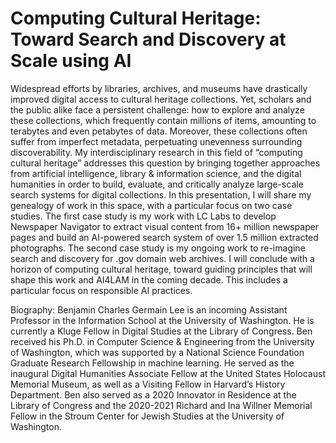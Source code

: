 # Computing Cultural Heritage: Toward Search and Discovery at Scale using AI

Widespread efforts by libraries, archives, and museums have drastically improved digital access to cultural heritage collections. Yet, scholars and the public alike face a persistent challenge: how to explore and analyze these collections, which frequently contain millions of items, amounting to terabytes and even petabytes of data. Moreover, these collections often suffer from imperfect metadata, perpetuating unevenness surrounding discoverability. My interdisciplinary research in this field of “computing cultural heritage” addresses this question by bringing together approaches from artificial intelligence, library & information science, and the digital humanities in order to build, evaluate, and critically analyze large-scale search systems for digital collections. In this presentation, I will share my genealogy of work in this space, with a particular focus on two case studies. The first case study is my work with LC Labs to develop Newspaper Navigator to extract visual content from 16+ million newspaper pages and build an AI-powered search system of over 1.5 million extracted photographs. The second case study is my ongoing work to re-imagine search and discovery for .gov domain web archives. I will conclude with a horizon of computing cultural heritage, toward guiding principles that will shape this work and AI4LAM in the coming decade. This includes a particular focus on responsible AI practices.

Biography: Benjamin Charles Germain Lee is an incoming Assistant Professor in the Information School at the University of Washington. He is currently a Kluge Fellow in Digital Studies at the Library of Congress. Ben received his Ph.D. in Computer Science & Engineering from the University of Washington, which was supported by a National Science Foundation Graduate Research Fellowship in machine learning. He served as the inaugural Digital Humanities Associate Fellow at the United States Holocaust Memorial Museum, as well as a Visiting Fellow in Harvard’s History Department. Ben also served as a 2020 Innovator in Residence at the Library of Congress and the 2020-2021 Richard and Ina Willner Memorial Fellow in the Stroum Center for Jewish Studies at the University of Washington.